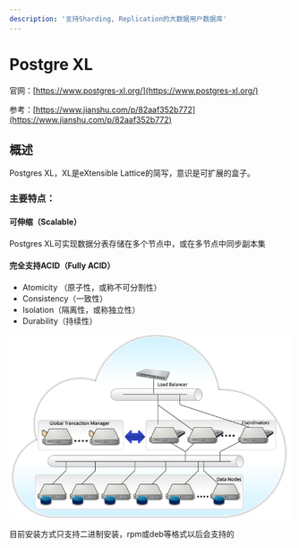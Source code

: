 ```yaml
---
description: '支持Sharding, Replication的大数据用户数据库'
---
```


# Postgre XL

官网：[https://www.postgres-xl.org/](https://www.postgres-xl.org/)

参考：[https://www.jianshu.com/p/82aaf352b772](https://www.jianshu.com/p/82aaf352b772)

## 概述

Postgres XL，XL是eXtensible Lattice的简写，意识是可扩展的盒子。

### 主要特点：

#### 可伸缩（Scalable）

Postgres XL可实现数据分表存储在多个节点中，或在多节点中同步副本集

#### 完全支持ACID（Fully ACID）

* Atomicity （原子性，或称不可分割性）
* Consistency（一致性）
* Isolation（隔离性，或称独立性）
* Durability（持续性）



![](../.gitbook/assets/image%20%2823%29.png)

目前安装方式只支持二进制安装，rpm或deb等格式以后会支持的


